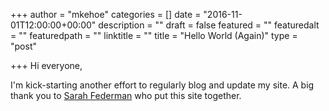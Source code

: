 +++
author = "mkehoe"
categories = []
date = "2016-11-01T12:00:00+00:00"
description = ""
draft = false
featured = ""
featuredalt = ""
featuredpath = ""
linktitle = ""
title = "Hello World (Again)"
type = "post"

+++
Hi everyone,

I'm kick-starting another effort to regularly blog and update my site. A big thank you to [Sarah Federman](http://sarah.codes/) who put this site together. 
